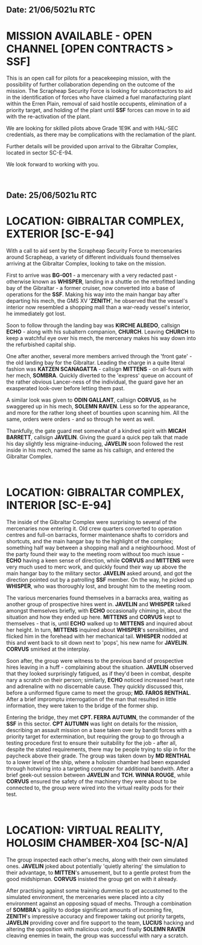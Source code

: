 ## Date: 21/06/5021u RTC
# MISSION AVAILABLE - OPEN CHANNEL [OPEN CONTRACTS > SSF]
This is an open call for pilots for a peacekeeping mission, with the possibility of further collaboration depending on the outcome of the mission. The Scrapheap Security Force is looking for subcontractors to aid in the identification of forces who have claimed a fuel manafacturing plant within the Erren Plain, removal of said hostile occupents, elimination of a priority target, and holding of the plant until **SSF** forces can move in to aid with the re-activation of the plant.

We are looking for skilled pilots above Grade 1E9K and with HAL-SEC credentials, as there may be complications with the reclamation of the plant.

Further details will be provided upon arrival to the Gibraltar Complex, located in sector SC-E-94.

We look forward to working with you.

‎ 

## Date: 25/06/5021u RTC
# LOCATION: GIBRALTAR COMPLEX, EXTERIOR [SC-E-94]
With a call to aid sent by the Scrapheap Security Force to mercenaries around Scrapheap, a variety of different individuals found themselves arriving at the Gibraltar Complex, looking to take on the mission. 

First to arrive was **BG-001** - a mercenary with a very redacted past - otherwise known as **WHISPER**, landing in a shuttle on the retrofitted landing bay of the Gibraltar - a former cruiser, now converted into a base of operations for the **SSF**. Making his way into the main hangar bay after departing his mech, the GMS XV '**ZENITH**', he observed that the vessel's interior now resembled a shopping mall than a war-ready vessel's interior, he immediately got lost.

Soon to follow through the landing bay was **KIRCHE ALBEDO**, callsign **ECHO** - along with his subaltern companion, **CHURCH**. Leaving **CHURCH** to keep a watchful eye over his mech, the mercenary makes his way down into the refurbished capital ship.

One after another, several more members arrived through the 'front gate' - the old landing bay for the Gibraltar. Leading the charge in a quite literal fashion was **KATZEN SCANAGATTA** - callsign **MITTENS** - on all-fours with her mech, **SOMBRA**. Quickly diverted to the 'express' queue on account of the rather obvious Lancer-ness of the individual, the guard gave her an exasperated look-over before letting them past.

A similar look was given to **ODIN GALLANT**, callsign **CORVUS**, as he swaggered up in his mech, **SOLEMN RAVEN**. Less so for the appearance, and more for the rather long sheet of bounties upon scanning him. All the same, orders were orders - and so through he went as well.

Thankfully, the gate guard met somewhat of a kindred spirit with **MICAH BARRETT**, callsign **JAVELIN**. Giving the guard a quick pep talk that made his day slightly less migraine-inducing, **JAVELIN** soon followed the rest inside in his mech, named the same as his callsign, and entered the Gibraltar Complex.

‎ 
‎ 
# LOCATION: GIBRALTAR COMPLEX, INTERIOR [SC-E-94]
The inside of the Gibraltar Complex were surprising to several of the mercenaries now entering it. Old crew quarters converted to operation centres and full-on barracks, former maintenance shafts to corridors and shortcuts, and the main hangar bay to the highlight of the complex; something half way between a shopping mall and a neighbourhood. Most of the party found their way to the meeting room without too much issue - **ECHO** having a keen sense of direction, while **CORVUS** and **MITTENS** were very much used to merc work, and quickly found their way up above the main hangar bay to the military sector. **JAVELIN** asked around, and got the direction pointed out by a patrolling **SSF** member. On the way, he picked up **WHISPER**, who was thoroughly lost, and brought him to the meeting room.

The various mercenaries found themselves in a barracks area, waiting as another group of prospective hires went in. **JAVELIN** and **WHISPER** talked amongst themselves briefly, with **ECHO** occasionally chiming in, about the situation and how they ended up here. **MITTENS** and **CORVUS** kept to themselves - that is, until **ECHO** walked up to **MITTENS** and inquired about her height. In turn, **MITTENS** inquired about **WHISPER**'s sensibilities, and flicked him in the forehead with her mechanical tail. **WHISPER** nodded at this and went back to sit down next to 'pops', his new name for **JAVELIN**. **CORVUS** smirked at the interplay.

Soon after, the group were witness to the previous band of prospective hires leaving in a huff - complaining about the situation. **JAVELIN** observed that they looked surprisingly fatigued, as if they'd been in combat, despite nary a scratch on their person; similarly, **ECHO** noticed increased heart rate and adrenaline with no discernable cause. They quickly discussed this, before a uniformed figure came to meet the group; **MD. FAROS RENTHAL**. After a brief impromptu interrogation of the man that resulted in little information, they were taken to the bridge of the former ship.

Entering the bridge, they met **CPT. FERRA AUTUMN**, the commander of the **SSF** in this sector. **CPT AUTUMN** was light on details for the mission, describing an assault mission on a base taken over by bandit forces with a priority target for extermination, but requiring the group to go through a testing procedure first to ensure their suitability for the job - after all, despite the stated requirements, there may be people trying to slip in for the paycheck above their grade. The group was taken down by **MD RENTHAL** to a lower level of the ship, where a holosim chamber had been expanded through hotwiring into a targeting computer for additional bandwith. After a brief geek-out session between **JAVELIN** and **TCH. WINNA ROUGE**, while **CORVUS** ensured the safety of the machinery they were about to be connected to, the group were wired into the virtual reality pods for their test.

‎ 
‎ 
# LOCATION: VIRTUAL REALITY, HOLOSIM CHAMBER-X04 [SC-N/A]
The group inspected each other's mechs, along with their own simulated ones. **JAVELIN** joked about potentially 'quietly altering' the simulation to their advantage, to **MITTEN**'s amusement, but to a gentle protest from the good midshipman. **CORVUS** insisted the group get on with it already.

After practising against some training dummies to get accustomed to the simulated environment, the mercenaries were placed into a city environment against an opposing squad of mechs. Through a combination of **SOMBRA**'s agility to dodge significant amounts of incoming fire, **ZENITH**'s impressive accuracy and firepower taking out priority targets, **JAVELIN** providing cover and fire support to the team, **LUCIUS** hacking and altering the opposition with malicious code, and finally **SOLEMN RAVEN** cleaving enemies in twain, the group was successful with nary a scratch.
